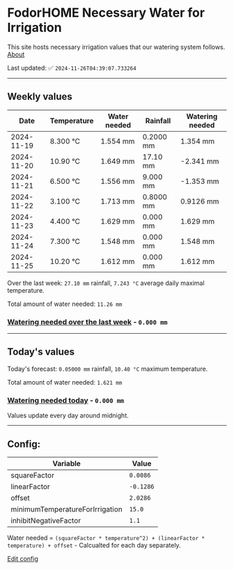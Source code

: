 # FodorHOME Necessary Water for Irrigation

This site hosts necessary irrigation values that our watering system follows. [About](https://github.com/redyau/irrigation)

Last updated: ✅ `2024-11-26T04:39:07.733264`

---

## Weekly values

| Date | Temperature | Water needed | Rainfall | Watering needed |
|-----|-----|-----|-----|-----|
| 2024-11-19 | 8.300 °C | 1.554 mm | 0.2000 mm | 1.354 mm |
| 2024-11-20 | 10.90 °C | 1.649 mm | 17.10 mm | -2.341 mm |
| 2024-11-21 | 6.500 °C | 1.556 mm | 9.000 mm | -1.353 mm |
| 2024-11-22 | 3.100 °C | 1.713 mm | 0.8000 mm | 0.9126 mm |
| 2024-11-23 | 4.400 °C | 1.629 mm | 0.000 mm | 1.629 mm |
| 2024-11-24 | 7.300 °C | 1.548 mm | 0.000 mm | 1.548 mm |
| 2024-11-25 | 10.20 °C | 1.612 mm | 0.000 mm | 1.612 mm |


Over the last week: `27.10 mm` rainfall, `7.243 °C` average daily maximal temperature.

Total amount of water needed: `11.26 mm`

### [Watering needed over the last week](lastweek.txt) - `0.000 mm`

---

## Today's values

Today's forecast: `0.05000 mm` rainfall, `10.40 °C` maximum temperature.

Total amount of water needed: `1.621 mm`

### [Watering needed today](today.txt) - `0.000 mm`

Values update every day around midnight.

---

## Config:

| Variable | Value |
|-----|-----|
| squareFactor | `0.0086` |
| linearFactor | `-0.1286` |
| offset | `2.0286` |
| minimumTemperatureForIrrigation | `15.0` |
| inhibitNegativeFactor | `1.1` |

Water needed = `(squareFactor * temperature^2) + (linearFactor * temperature) + offset` - Calcualted for each day separately.

[Edit config](https://github.com/RedyAu/irrigation/edit/main/config.json)
